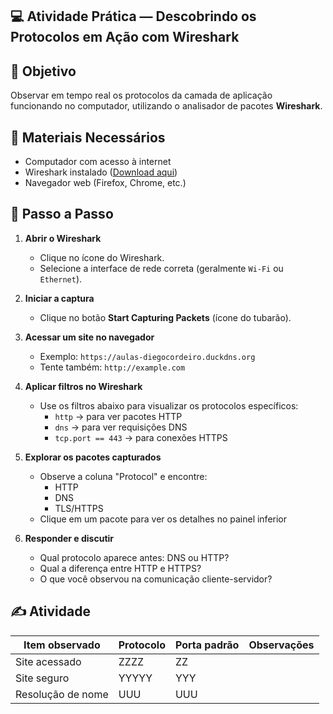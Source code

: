 ## 💻 Atividade Prática — Descobrindo os Protocolos em Ação com Wireshark

## 🎯 Objetivo
Observar em tempo real os protocolos da camada de aplicação funcionando no computador, utilizando o analisador de pacotes **Wireshark**.

## 🧰 Materiais Necessários
- Computador com acesso à internet
- Wireshark instalado ([Download aqui](https://www.wireshark.org/))
- Navegador web (Firefox, Chrome, etc.)

## 🔧 Passo a Passo

1. **Abrir o Wireshark**
   - Clique no ícone do Wireshark.
   - Selecione a interface de rede correta (geralmente `Wi-Fi` ou `Ethernet`).

2. **Iniciar a captura**
   - Clique no botão **Start Capturing Packets** (ícone do tubarão).

3. **Acessar um site no navegador**
   - Exemplo: `https://aulas-diegocordeiro.duckdns.org`
   - Tente também: `http://example.com`

4. **Aplicar filtros no Wireshark**
   - Use os filtros abaixo para visualizar os protocolos específicos:
      - `http` → para ver pacotes HTTP
      - `dns` → para ver requisições DNS
      - `tcp.port == 443` → para conexões HTTPS

5. **Explorar os pacotes capturados**
   - Observe a coluna "Protocol" e encontre:
     - HTTP
     - DNS
     - TLS/HTTPS
   - Clique em um pacote para ver os detalhes no painel inferior

6. **Responder e discutir**
   - Qual protocolo aparece antes: DNS ou HTTP?
   - Qual a diferença entre HTTP e HTTPS?
   - O que você observou na comunicação cliente-servidor?


## ✍️ Atividade
| Item observado | Protocolo | Porta padrão | Observações |
|----------------|-----------|---------------|-------------|
| Site acessado  | ZZZZ      | ZZ           |             |
| Site seguro    | YYYYY     | YYY          |             |
| Resolução de nome | UUU    | UUU           |             |

